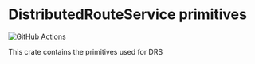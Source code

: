 # DistributedRouteService primitives

[![GitHub Actions](https://img.shields.io/endpoint.svg?url=https%3A%2F%2Factions-badge.atrox.dev%2Feutampieri%2Fdrs-primitives%2Fbadge)](https://actions-badge.atrox.dev/eutampieri/drs-primitives/goto)


This crate contains the primitives used for DRS
